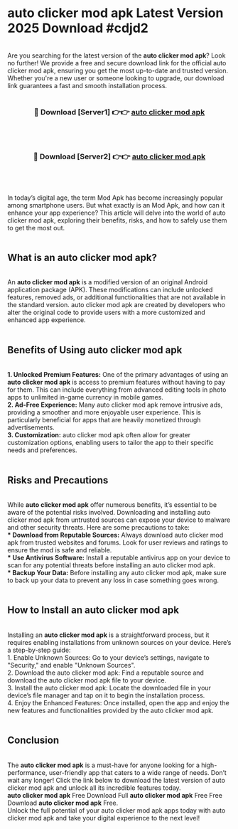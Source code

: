 # auto clicker mod apk Latest Version 2025 Download #cdjd2<br>
<br>
Are you searching for the latest version of the <strong>auto clicker mod apk</strong>? Look no further! We provide a free and secure download link for the official auto clicker mod apk, ensuring you get the most up-to-date and trusted version. Whether you're a new user or someone looking to upgrade, our download link guarantees a fast and smooth installation process.
<br>
<br>
<div align="center">
<h3>🔴 Download [Server1] 👉👉 <a href="https://modyolo.store/auto_clicker_mod_apk">auto clicker mod apk</a></h3><br>
<br>
<h3>🔴 Download [Server2] 👉👉 <a href="https://modyolo.store/=auto_clicker_mod_apk">auto clicker mod apk</a></h3><br>
</div>
<br>
<br>
In today’s digital age, the term Mod Apk has become increasingly popular among smartphone users. But what exactly is an Mod Apk, and how can it enhance your app experience? This article will delve into the world of auto clicker mod apk, exploring their benefits, risks, and how to safely use them to get the most out.
<br>
<br>
<h2>What is an auto clicker mod apk?</h2>
<br>
An <strong>auto clicker mod apk</strong> is a modified version of an original Android application package (APK). These modifications can include unlocked features, removed ads, or additional functionalities that are not available in the standard version. auto clicker mod apk are created by developers who alter the original code to provide users with a more customized and enhanced app experience.
<br>
<br>
<h2>Benefits of Using auto clicker mod apk</h2>
<br>
<strong> 1. Unlocked Premium Features:</strong> One of the primary advantages of using an <strong>auto clicker mod apk</strong> is access to premium features without having to pay for them. This can include everything from advanced editing tools in photo apps to unlimited in-game currency in mobile games.
<br>
<strong> 2. Ad-Free Experience:</strong> Many auto clicker mod apk remove intrusive ads, providing a smoother and more enjoyable user experience. This is particularly beneficial for apps that are heavily monetized through advertisements.
<br>
<strong> 3. Customization:</strong> auto clicker mod apk often allow for greater customization options, enabling users to tailor the app to their specific needs and preferences.
<br>
<br>
<h2>Risks and Precautions</h2>
<br>
While <strong>auto clicker mod apk</strong> offer numerous benefits, it’s essential to be aware of the potential risks involved. Downloading and installing auto clicker mod apk from untrusted sources can expose your device to malware and other security threats. Here are some precautions to take:
<br>
<strong> * Download from Reputable Sources:</strong> Always download auto clicker mod apk from trusted websites and forums. Look for user reviews and ratings to ensure the mod is safe and reliable.
<br>
<strong> * Use Antivirus Software:</strong> Install a reputable antivirus app on your device to scan for any potential threats before installing an auto clicker mod apk.
<br>
<strong> * Backup Your Data:</strong> Before installing any auto clicker mod apk, make sure to back up your data to prevent any loss in case something goes wrong.
<br>
<br>
<h2>How to Install an auto clicker mod apk</h2>
<br>
Installing an <strong>auto clicker mod apk</strong> is a straightforward process, but it requires enabling installations from unknown sources on your device. Here’s a step-by-step guide:
<br>
 1. Enable Unknown Sources: Go to your device’s settings, navigate to "Security," and enable "Unknown Sources".
<br>
 2. Download the auto clicker mod apk: Find a reputable source and download the auto clicker mod apk file to your device.
<br>
 3. Install the auto clicker mod apk: Locate the downloaded file in your device’s file manager and tap on it to begin the installation process.
<br>
 4. Enjoy the Enhanced Features: Once installed, open the app and enjoy the new features and functionalities provided by the auto clicker mod apk.
<br>
<br>
<h2><strong>Conclusion</strong></h2>
<br>
The <strong>auto clicker mod apk</strong> is a must-have for anyone looking for a high-performance, user-friendly app that caters to a wide range of needs. Don’t wait any longer! Click the link below to download the latest version of auto clicker mod apk and unlock all its incredible features today.
<br>
<strong>auto clicker mod apk</strong> Free Download Full <strong>auto clicker mod apk</strong> Free Free Download <strong>auto clicker mod apk</strong> Free.
<br>
Unlock the full potential of your auto clicker mod apk apps today with auto clicker mod apk and take your digital experience to the next level!

